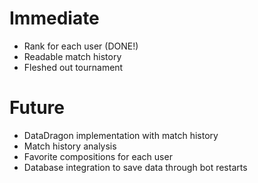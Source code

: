 # Immediate
 - Rank for each user (DONE!)
 - Readable match history
 - Fleshed out tournament

# Future
 - DataDragon implementation with match history
 - Match history analysis
 - Favorite compositions for each user
 - Database integration to save data through bot restarts